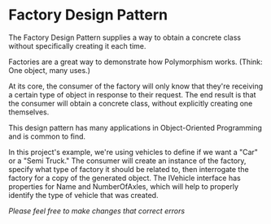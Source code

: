 # Factory Design Pattern
The Factory Design Pattern supplies a way to obtain a concrete class without specifically creating it each time.

Factories are a great way to demonstrate how Polymorphism works.  (Think: One object, many uses.)

At its core, the consumer of the factory will only know that they're receiving a certain type of object in response to their request.  The end result is that the consumer will obtain a concrete class, without explicitly creating one themselves.

This design pattern has many applications in Object-Oriented Programming and is common to find.

In this project's example, we're using vehicles to define if we want a "Car" or a "Semi Truck."  The consumer will create an instance of the factory, specify what type of factory it should be related to, then interrogate the factory for a copy of the generated object.  The IVehicle interface has properties for Name and NumberOfAxles, which will help to properly identify the type of vehicle that was created.

_Please feel free to make changes that correct errors_